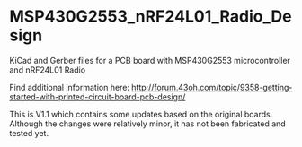# MSP430G2553_nRF24L01_Radio_Design
KiCad and Gerber files for a PCB board with MSP430G2553 microcontroller and nRF24L01 Radio

Find additional information here: http://forum.43oh.com/topic/9358-getting-started-with-printed-circuit-board-pcb-design/

This is V1.1 which contains some updates based on the original boards.  Although the changes were relatively minor, it has not been fabricated and tested yet.
